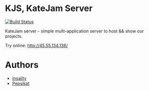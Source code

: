 # KJS, KateJam Server

[![Build Status](https://travis-ci.org/Insality/KJS.svg?branch=deploy)](https://travis-ci.org/Insality/KJS)

KateJam server - simple multi-application server to host && show our projects.

Try online: http://45.55.134.136/

# Authors
- [Insality](https://github.com/Insality)
- [Pepsikat](https://github.com/Pepsikat)


